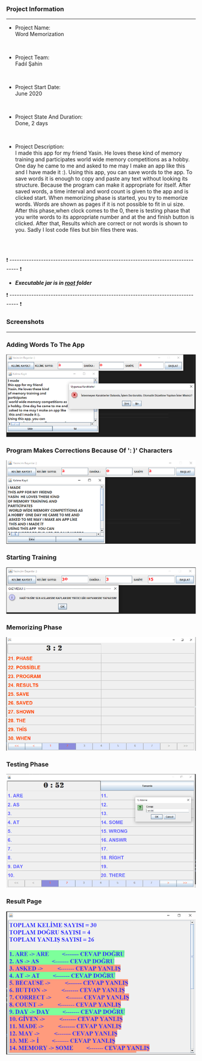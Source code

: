 ### Project Information
--- 
* Project Name: <br/>
Word Memorization
<br>

* Project Team: <br/>
Fadıl Şahin
<br>

* Project Start Date: <br/>
June 2020
<br>

* Project State And Duration: <br/>
Done, 2 days
<br>

* Project Description: <br/>
I made this app for my friend Yasin. He loves these kind of memory training and participates world wide memory competitions as a hobby. One day he came to me and asked to me may I make an app like this and I have made it :). Using this app, you can save words to the app. To save words it is enough to copy and paste any text without looking its structure. Because the program can make it appropriate for itself. After saved words, a time interval and word count is given to the app and is clicked start. When memorizing phase is started, you try to memorize words.  Words are shown as pages if it is not possible to fit in ui size. After this phase,when clock comes to the 0, there is testing phase that you write words to its appropriate number and at the and finish button is clicked. After that, Results which are correct or not words is shown to you. Sadly I lost code files but bin files there was.
<br/>
<br/>

:exclamation: --------------------------------------------------------------------------------- :exclamation:

- ***Executable jar is in [root](KelimeEzber.jar) folder***

:exclamation: --------------------------------------------------------------------------------- :exclamation:



### Screenshots
---

### Adding Words To The App
![Add words](./images/1.png)

### Program Makes Corrections Because Of ': )' Characters

![Corrections](./images/2.png)

### Starting Training

![Start](./images/3.png)

### Memorizing Phase

![Memorizing](./images/4.png)

### Testing Phase

![Testing](./images/5.png)

### Result Page

![Month Analysis](./images/6.png)
